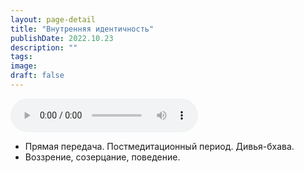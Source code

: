 ```yaml
---
layout: page-detail
title: "Внутренняя идентичность"
publishDate: 2022.10.23
description: ""
tags:
image:
draft: false
---
```


<audio title="2022.10.23 - Внутренняя идентичность.mp3" src="/upload/iblock/377/377dcc1d3cbe1ed4ca3a2d409f4aabb0.mp3" controls=""></audio>

* Прямая передача. Постмедитационный период. Дивья-бхава.
* Воззрение, созерцание, поведение.

  
